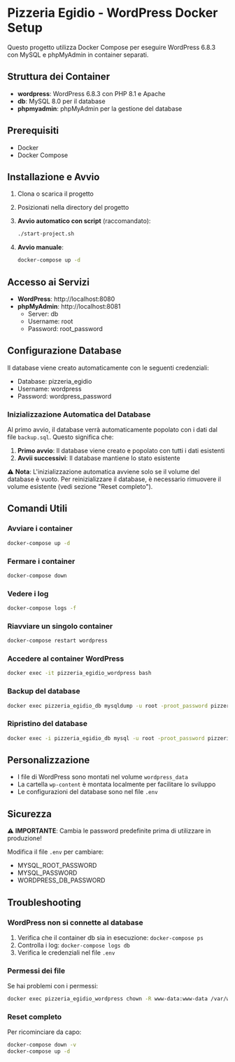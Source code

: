 # Pizzeria Egidio - WordPress Docker Setup

Questo progetto utilizza Docker Compose per eseguire WordPress 6.8.3 con MySQL e phpMyAdmin in container separati.

## Struttura dei Container

- **wordpress**: WordPress 6.8.3 con PHP 8.1 e Apache
- **db**: MySQL 8.0 per il database
- **phpmyadmin**: phpMyAdmin per la gestione del database

## Prerequisiti

- Docker
- Docker Compose

## Installazione e Avvio

1. Clona o scarica il progetto
2. Posizionati nella directory del progetto
3. **Avvio automatico con script** (raccomandato):
   ```bash
   ./start-project.sh
   ```

4. **Avvio manuale**:
   ```bash
   docker-compose up -d
   ```

## Accesso ai Servizi

- **WordPress**: http://localhost:8080
- **phpMyAdmin**: http://localhost:8081
  - Server: db
  - Username: root
  - Password: root_password

## Configurazione Database

Il database viene creato automaticamente con le seguenti credenziali:
- Database: pizzeria_egidio
- Username: wordpress
- Password: wordpress_password

### Inizializzazione Automatica del Database

Al primo avvio, il database verrà automaticamente popolato con i dati dal file `backup.sql`. Questo significa che:

1. **Primo avvio**: Il database viene creato e popolato con tutti i dati esistenti
2. **Avvii successivi**: Il database mantiene lo stato esistente

⚠️ **Nota**: L'inizializzazione automatica avviene solo se il volume del database è vuoto. Per reinizializzare il database, è necessario rimuovere il volume esistente (vedi sezione "Reset completo").

## Comandi Utili

### Avviare i container
```bash
docker-compose up -d
```

### Fermare i container
```bash
docker-compose down
```

### Vedere i log
```bash
docker-compose logs -f
```

### Riavviare un singolo container
```bash
docker-compose restart wordpress
```

### Accedere al container WordPress
```bash
docker exec -it pizzeria_egidio_wordpress bash
```

### Backup del database
```bash
docker exec pizzeria_egidio_db mysqldump -u root -proot_password pizzeria_egidio > backup.sql
```

### Ripristino del database
```bash
docker exec -i pizzeria_egidio_db mysql -u root -proot_password pizzeria_egidio < backup.sql
```

## Personalizzazione

- I file di WordPress sono montati nel volume `wordpress_data`
- La cartella `wp-content` è montata localmente per facilitare lo sviluppo
- Le configurazioni del database sono nel file `.env`

## Sicurezza

⚠️ **IMPORTANTE**: Cambia le password predefinite prima di utilizzare in produzione!

Modifica il file `.env` per cambiare:
- MYSQL_ROOT_PASSWORD
- MYSQL_PASSWORD
- WORDPRESS_DB_PASSWORD

## Troubleshooting

### WordPress non si connette al database
1. Verifica che il container db sia in esecuzione: `docker-compose ps`
2. Controlla i log: `docker-compose logs db`
3. Verifica le credenziali nel file `.env`

### Permessi dei file
Se hai problemi con i permessi:
```bash
docker exec pizzeria_egidio_wordpress chown -R www-data:www-data /var/www/html
```

### Reset completo
Per ricominciare da capo:
```bash
docker-compose down -v
docker-compose up -d
```